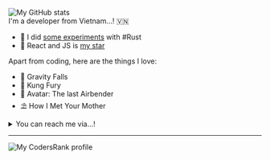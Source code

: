 ![My GitHub stats](https://github-readme-stats.vercel.app/api?username=hoangph271&show_icons=true&theme=nord)  
I'm a developer from Vietnam...! 🇻🇳

- 🦀 I did [some experiments](https://github.com/hoangph271/launcher) with #Rust
- 🌟 React and JS is [my star](https://galler-easy.netlify.app/)

Apart from coding, here are the things I love:

- 🦄 Gravity Falls
- 👟 Kung Fury
- 🌊 Avatar: The last Airbender
- ⛱ How I Met Your Mother

<details>
  <summary>You can reach me via...!</summary>
  
  - [Skype](https://join.skype.com/invite/fCJAQbUbIXft)
  - [Facebook](https://fb.com/hoangph271)
  - [Email](mailto:hoangph271@gmail.com)
</details>

---
![My CodersRank profile](https://cr-ss-service.azurewebsites.net/api/ScreenShot?widget=summary&username=hoangph271&branding=false)
